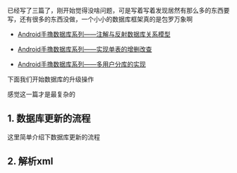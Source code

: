 已经写了三篇了，刚开始觉得没啥问题，可是写着写着发现居然有那么多的东西要写，还有很多的东西没做，一个小小的数据库框架真的是包罗万象啊


- [Android手撸数据库系列——注解与反射数据库关系模型](https://blog.csdn.net/u011077027/article/details/95646227)

- [Android手撸数据库系列——实现单表的增删改查](https://blog.csdn.net/u011077027/article/details/95987608)

- [Android手撸数据库系列——多用户分库的实现](https://blog.csdn.net/u011077027/article/details/96135613)

下面我们开始数据库的升级操作

感觉这一篇才是最复杂的

## 1. 数据库更新的流程

这里简单介绍下数据库更新的流程


## 2. 解析xml










